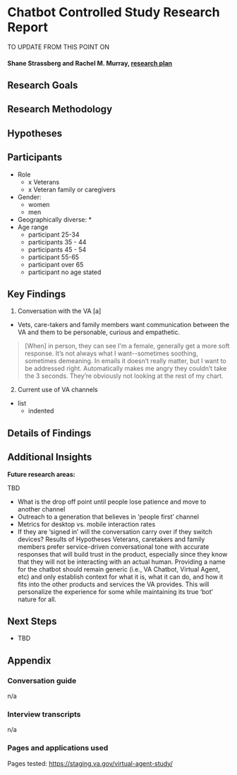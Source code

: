 # Chatbot Controlled Study Research Report   


TO UPDATE FROM THIS POINT ON

#### Shane Strassberg and Rachel M. Murray, [research plan](https://github.com/department-of-veterans-affairs/va.gov-team/blob/master/products/virtual-agent/research/moderated-interviews/virtual-agent-tone-and-name-survey.md)

## Research Goals


## Research Methodology


## Hypotheses 


## Participants
* Role
   * x Veterans
   * x Veteran family or caregivers
* Gender: 
   *  women
   *  men
* Geographically diverse: 
   *  
* Age range
   *  participant  25-34
   *  participants 35 - 44
   *  participants 45 - 54
   *  participant 55-65
   *  participant over 65
   *  participant no age stated


## Key Findings

1. Conversation with the VA
[a]
* Vets, care-takers and family members want communication between the VA and them to be personable, curious and empathetic.

> [When] in person, they can see I'm a female, generally get a more soft response. It’s not always what I want--sometimes soothing, sometimes demeaning. In emails it doesn’t really matter, but I want to be addressed right.  Automatically makes me angry they couldn’t take the 3 seconds. They’re obviously not looking at the rest of my chart.

2. Current use of VA channels
* list
   * indented



## Details of Findings

## Additional Insights

**Future research areas:**

TBD
* What is the drop off point until people lose patience and move to another channel
* Outreach to a generation that believes in ‘people first’ channel
* Metrics for desktop vs. mobile interaction rates
* If they are ‘signed in’ will the conversation carry over if they switch devices?
Results of Hypotheses
Veterans, caretakers and family members prefer service-driven conversational tone with accurate responses that will build trust in the product, especially since they know that they will not be interacting with an actual human. Providing a name for the chatbot should remain generic (i.e., VA Chatbot, Virtual Agent, etc) and only establish context for what it is, what it can do, and how it fits into the other products and services the VA provides. This will personalize the experience for some while maintaining its true ‘bot’ nature for all. 


## Next Steps

* TBD


## Appendix

### Conversation guide
n/a

### Interview transcripts
n/a

### Pages and applications used
Pages tested: https://staging.va.gov/virtual-agent-study/ 


